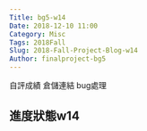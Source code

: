 ```yaml
---
Title: bg5-w14
Date: 2018-12-10 11:00
Category: Misc
Tags: 2018Fall
Slug: 2018-Fall-Project-Blog-w14
Author: finalproject-bg5
---
```


自評成績  倉儲連結  bug處理

<!-- PELICAN_END_SUMMARY -->

進度狀態w14
----






